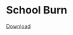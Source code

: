 # School Burn 
[Download](https://arplane-socity.github.io/download/UserFiles/ChayapholSmile/files/download.mp4)
